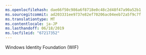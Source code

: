```yaml
---
ms.openlocfilehash: dae66f50c986a6f8718e0c48c2d48f47a90a52b1
ms.sourcegitcommit: ad203331ee9737e82ef70206ac04eeb72a5f9c7f
ms.translationtype: MT
ms.contentlocale: ja-JP
ms.lasthandoff: 06/18/2019
ms.locfileid: "67217352"
---
```

Windows Identity Foundation (WIF)